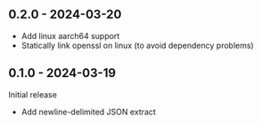 ## 0.2.0 - 2024-03-20

- Add linux aarch64 support
- Statically link openssl on linux (to avoid dependency problems)

## 0.1.0 - 2024-03-19

Initial release

- Add newline-delimited JSON extract
